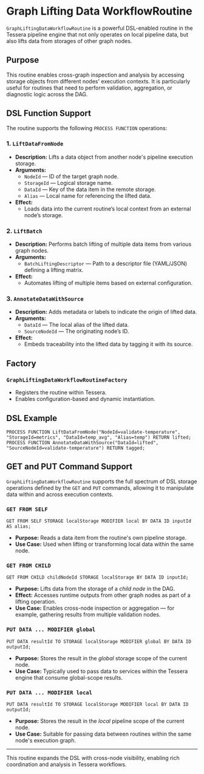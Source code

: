 # Graph Lifting Data WorkflowRoutine

`GraphLiftingDataWorkflowRoutine` is a powerful DSL-enabled routine in the Tessera pipeline engine that not only operates on local pipeline data, but also lifts data from storages of other graph nodes.

## Purpose
This routine enables cross-graph inspection and analysis by accessing storage objects from different nodes' execution contexts. It is particularly useful for routines that need to perform validation, aggregation, or diagnostic logic across the DAG.

## DSL Function Support
The routine supports the following `PROCESS FUNCTION` operations:

### 1. `LiftDataFromNode`
- **Description:** Lifts a data object from another node's pipeline execution storage.
- **Arguments:**
  - `NodeId` — ID of the target graph node.
  - `StorageId` — Logical storage name.
  - `DataId` — Key of the data item in the remote storage.
  - `Alias` — Local name for referencing the lifted data.
- **Effect:**
  - Loads data into the current routine’s local context from an external node’s storage.

### 2. `LiftBatch`
- **Description:** Performs batch lifting of multiple data items from various graph nodes.
- **Arguments:**
  - `BatchLiftingDescriptor` — Path to a descriptor file (YAML/JSON) defining a lifting matrix.
- **Effect:**
  - Automates lifting of multiple items based on external configuration.

### 3. `AnnotateDataWithSource`
- **Description:** Adds metadata or labels to indicate the origin of lifted data.
- **Arguments:**
  - `DataId` — The local alias of the lifted data.
  - `SourceNodeId` — The originating node’s ID.
- **Effect:**
  - Embeds traceability into the lifted data by tagging it with its source.

## Factory
### `GraphLiftingDataWorkflowRoutineFactory`
- Registers the routine within Tessera.
- Enables configuration-based and dynamic instantiation.

## DSL Example
```dsl
PROCESS FUNCTION LiftDataFromNode("NodeId=validate-temperature", "StorageId=metrics", "DataId=temp_avg", "Alias=temp") RETURN lifted;
PROCESS FUNCTION AnnotateDataWithSource("DataId=lifted", "SourceNodeId=validate-temperature") RETURN tagged;
```

## GET and PUT Command Support

`GraphLiftingDataWorkflowRoutine` supports the full spectrum of DSL storage operations defined by the `GET` and `PUT` commands, allowing it to manipulate data within and across execution contexts.

### `GET FROM SELF`
```dsl
GET FROM SELF STORAGE localStorage MODIFIER local BY DATA ID inputId AS alias;
```
- **Purpose:** Reads a data item from the routine's own pipeline storage.
- **Use Case:** Used when lifting or transforming local data within the same node.

### `GET FROM CHILD`
```dsl
GET FROM CHILD childNodeId STORAGE localStorage BY DATA ID inputId;
```
- **Purpose:** Lifts data from the storage of a *child node* in the DAG.
- **Effect:** Accesses runtime outputs from other graph nodes as part of a lifting operation.
- **Use Case:** Enables cross-node inspection or aggregation — for example, gathering results from multiple validation nodes.

### `PUT DATA ... MODIFIER global`
```dsl
PUT DATA resultId TO STORAGE localStorage MODIFIER global BY DATA ID outputId;
```
- **Purpose:** Stores the result in the *global* storage scope of the current node.
- **Use Case:** Typically used to pass data to services within the Tessera engine that consume global-scope results.

### `PUT DATA ... MODIFIER local`
```dsl
PUT DATA resultId TO STORAGE localStorage MODIFIER local BY DATA ID outputId;
```
- **Purpose:** Stores the result in the *local* pipeline scope of the current node.
- **Use Case:** Suitable for passing data between routines within the same node's execution graph.

---

This routine expands the DSL with cross-node visibility, enabling rich coordination and analysis in Tessera workflows.